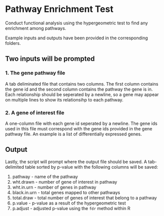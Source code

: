 # Pathway Enrichment Test
Conduct functional analysis using the hypergeometric test to find any enrichment among pathways.

Example inputs and outputs have been provided in the corresponding folders.

## Two inputs will be prompted
### 1. The gene pathway file
A tab deliminated file that contains two columns. The first column contains the gene id and the second column contains the pathway the gene is in. Each relationship should be seperated by a newline, so a gene may appear on multiple lines to show its relationsihp to each pathway.
### 2. A gene of interest file
A one-column file with each gene id seperated by a newline. The gene ids used in this file must correspond with the gene ids provided in the gene pathway file. An example is a list of differentially expressed genes.

## Output
Lastly, the script will prompt where the output file should be saved. A tab-delimited table sorted by p-value with the following columns will be saved:
1. pathway - name of the pathway
2. wht.drawn - number of gene of interest in pathway
3. wht.in.urn - number of genes in pathway
4. black.in.urn - total genes mapped to other pathways
5. total.draw - total number of genes of interest that belong to a pathway
6. p.value - p-value as a result of the hypergeometric test
7. p.adjust - adjusted p-value using the `fdr` method within R
